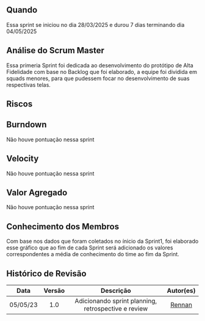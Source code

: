 ## Quando
Essa sprint se iniciou no dia 28/03/2025 e durou 7 dias terminando dia 04/05/2025 

## Análise do Scrum Master

Essa primeria Sprint foi dedicada ao desenvolvimento do protótipo de Alta Fidelidade com base no Backlog que foi elaborado, a equipe foi dividida em squads menores, para que pudessem focar no desenvolvimento de suas respectivas telas.

## Riscos

<canvas id="myChart" width="600" height="400"></canvas>

## Burndown
Não houve pontuação nessa sprint

## Velocity
Não houve pontuação nessa sprint

## Valor Agregado
Não houve pontuação nessa sprint

## Conhecimento dos Membros

Com base nos dados que foram coletados no ínicio da Sprint1, foi elaborado esse gráfico que ao fim de cada Sprint será adicionado os valores correspondentes a média de conhecimento do time ao fim da Sprint.

<canvas id="myChart2" width="600" height="400"></canvas>

## Histórico de Revisão
| Data | Versão | Descrição | Autor(es)|
|:----:|:------:|:---------:|:--------:|
| 05/05/23 | 1.0 | Adicionando sprint planning, retrospective e review | [Rennan](https://github.com/renannOgomes)|


<script src="https://cdn.jsdelivr.net/npm/chart.js"></script>
<script>
  const ctx = document.getElementById('myChart').getContext('2d');
  const series1 = [15,10];
  const series2 = [9,12];
  const series3 = [2,2];
  const series4 = [8,8];
  const series5 = [10,10];
  const series6 = [12,12];
  const series7 = [20,15];
  const series8 = [6,6];
  const series9 = [8,8];
  const series10 = [6,3];
  const series11 = [0,0];
  new Chart(ctx, {
    type: 'line',
    data: {
      labels: ['S1', 'S2', 'S3', 'S4', 'S5', 'S6', 'S7', 'S8', 'S9', 'S10'],
      datasets: [
        {
          label: 'Baixa participação em reuniões',
          data: series1,
          borderColor: '#1F77B4',
          fill: false
        },
        {
          label: 'Risco de provas de outras materias atrapalharem os horarios',
          data: series2,
          borderColor: '#FF7F0E',
          fill: false
        },
        {
          label: 'Falta de energia',
          data: series3,
          borderColor: '#2CA02C',
          fill: false
        },
        {
          label: 'Problemas de saúde',
          data: series4,
          borderColor: '#D62728',
          fill: false
        },
        {
          label: 'Risco de trancamento',
          data: series5,
          borderColor: '#9467BD',
          fill: false
        },
        {
          label: 'Problema em Tecnicos (computador queimar etc)',
          data: series6,
          borderColor: '#8C564B',
          fill: false
        },
        {
          label: 'Falta de conhecimento',
          data: series7,
          borderColor: '#E377C2',
          fill: false
        },
        {
          label: 'Problemas pessoais',
          data: series8,
          borderColor: '#7F7F7F',
          fill: false
        },
        {
          label: 'Falta de entrosamento entre o grupo',
          data: series9,
          borderColor: '#BCBD22',
          fill: false
        },
        {
          label: 'Sobrecarga de um grupo especifico',
          data: series10,
          borderColor: '#17BECF',
          fill: false
        },
        {
          label: 'Caos de final de semestre',
          data: series11,
          borderColor: '#FF9896',
          fill: false
        }
      ]
    },
    options: {
      responsive: true,
      plugins: {
        legend: {
          position: 'top'
        }
      },
      scales: {
        y: {
          beginAtZero: true
        }
      }
    }
  });
  const ctx2 = document.getElementById('myChart2').getContext('2d');
  //3,2,3,2,2,2,2,1
  const seriesA = [3];
  const seriesB = [2];
  const seriesC = [3];
  const seriesD = [2];
  const seriesE = [2];
  const seriesF = [2];
  const seriesG = [2];
  const seriesH = [1];
  new Chart(ctx2, {
    type: 'line',
    data: {
      labels: ['S1', 'S2', 'S3', 'S4', 'S5', 'S6', 'S7', 'S8', 'S9', 'S10'],
      datasets: [
        {
          label: 'Git',
          data: seriesA,
          borderColor: '#1F77B4',
          fill: false
        },
        {
          label: 'Node.js',
          data: seriesB,
          borderColor: '#FF7F0E',
          fill: false
        },
        {
          label: 'JavaScript',
          data: seriesC,
          borderColor: '#2CA02C',
          fill: false
        },
        {
          label: 'Banco de Dados',
          data: seriesD,
          borderColor: '#D62728',
          fill: false
        },
        {
          label: 'Figma',
          data: seriesE,
          borderColor: '#9467BD',
          fill: false
        },
        {
          label: 'Scrum/XP',
          data: seriesF,
          borderColor: '#8C564B',
          fill: false
        },
        {
          label: 'Testes automatizados',
          data: seriesG,
          borderColor: '#E377C2',
          fill: false
        },
        {
          label: 'Docker',
          data: seriesH,
          borderColor: '#7F7F7F',
          fill: false
        }
      ]
    },
    options: {
      responsive: true,
      plugins: {
        legend: {
          position: 'top'
        }
      },
      scales: {
        y: {
          beginAtZero: true
        }
      }
    }
  });
</script>